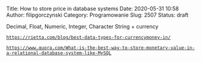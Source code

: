 Title: How to store price in database systems
Date: 2020-05-31 10:58
Author: filipgorczynski
Category: Programowanie
Slug: 2507
Status: draft

<!-- wp:paragraph -->

Decimal, Float, Numeric, Integer, Character String + currency

<!-- /wp:paragraph -->

<!-- wp:paragraph -->

<!-- /wp:paragraph -->

<!-- wp:paragraph -->

[`https://rietta.com/blog/best-data-types-for-currencymoney-in/`](https://rietta.com/blog/best-data-types-for-currencymoney-in/)

<!-- /wp:paragraph -->

<!-- wp:paragraph -->

[`https://www.quora.com/What-is-the-best-way-to-store-monetary-value-in-a-relational-database-system-like-MySQL`](https://www.quora.com/What-is-the-best-way-to-store-monetary-value-in-a-relational-database-system-like-MySQL)

<!-- /wp:paragraph -->

<!-- wp:paragraph -->

<!-- /wp:paragraph -->
